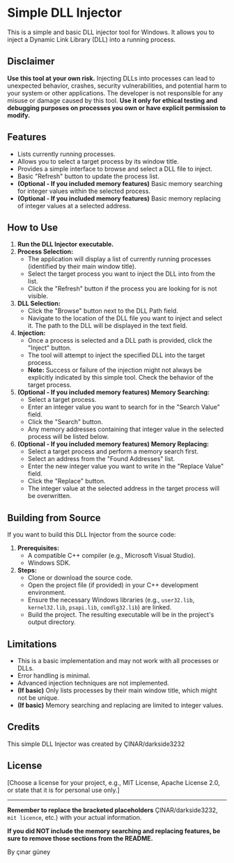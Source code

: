 # Simple DLL Injector

This is a simple and basic DLL injector tool for Windows. It allows you to inject a Dynamic Link Library (DLL) into a running process.

## Disclaimer

**Use this tool at your own risk.** Injecting DLLs into processes can lead to unexpected behavior, crashes, security vulnerabilities, and potential harm to your system or other applications. The developer is not responsible for any misuse or damage caused by this tool. **Use it only for ethical testing and debugging purposes on processes you own or have explicit permission to modify.**

## Features

* Lists currently running processes.
* Allows you to select a target process by its window title.
* Provides a simple interface to browse and select a DLL file to inject.
* Basic "Refresh" button to update the process list.
* **(Optional - If you included memory features)** Basic memory searching for integer values within the selected process.
* **(Optional - If you included memory features)** Basic memory replacing of integer values at a selected address.

## How to Use

1.  **Run the DLL Injector executable.**
2.  **Process Selection:**
    * The application will display a list of currently running processes (identified by their main window title).
    * Select the target process you want to inject the DLL into from the list.
    * Click the "Refresh" button if the process you are looking for is not visible.
3.  **DLL Selection:**
    * Click the "Browse" button next to the DLL Path field.
    * Navigate to the location of the DLL file you want to inject and select it. The path to the DLL will be displayed in the text field.
4.  **Injection:**
    * Once a process is selected and a DLL path is provided, click the "Inject" button.
    * The tool will attempt to inject the specified DLL into the target process.
    * **Note:** Success or failure of the injection might not always be explicitly indicated by this simple tool. Check the behavior of the target process.
5.  **(Optional - If you included memory features) Memory Searching:**
    * Select a target process.
    * Enter an integer value you want to search for in the "Search Value" field.
    * Click the "Search" button.
    * Any memory addresses containing that integer value in the selected process will be listed below.
6.  **(Optional - If you included memory features) Memory Replacing:**
    * Select a target process and perform a memory search first.
    * Select an address from the "Found Addresses" list.
    * Enter the new integer value you want to write in the "Replace Value" field.
    * Click the "Replace" button.
    * The integer value at the selected address in the target process will be overwritten.

## Building from Source

If you want to build this DLL Injector from the source code:

1.  **Prerequisites:**
    * A compatible C++ compiler (e.g., Microsoft Visual Studio).
    * Windows SDK.
2.  **Steps:**
    * Clone or download the source code.
    * Open the project file (if provided) in your C++ development environment.
    * Ensure the necessary Windows libraries (e.g., `user32.lib`, `kernel32.lib`, `psapi.lib`, `comdlg32.lib`) are linked.
    * Build the project. The resulting executable will be in the project's output directory.

## Limitations

* This is a basic implementation and may not work with all processes or DLLs.
* Error handling is minimal.
* Advanced injection techniques are not implemented.
* **(If basic)** Only lists processes by their main window title, which might not be unique.
* **(If basic)** Memory searching and replacing are limited to integer values.

## Credits

This simple DLL Injector was created by ÇINAR/darkside3232
## License

[Choose a license for your project, e.g., MIT License, Apache License 2.0, or state that it is for personal use only.]

---

**Remember to replace the bracketed placeholders** ÇINAR/darkside3232, `mit licence`, etc.) with your actual information.

**If you did NOT include the memory searching and replacing features, be sure to remove those sections from the README.**

By çınar güney
